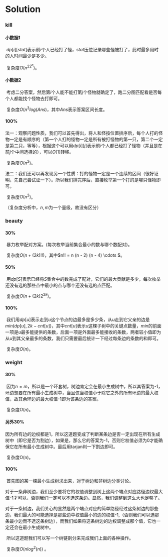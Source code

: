 # Solution

### kill

#### 小数据1

​	$dp[i][stat]$表示前$i$个人已经打了怪，$stat$压位记录哪些怪被打了，此时最多用时的人时间最少是多少。

​	复杂度$O(n^22^n)$。

#### 小数据2

​	考虑二分答案，然后第$i$个人能不能打第$j$个怪物就确定了，跑二分图匹配看是否每个人都能找个怪物去打即可。

​	复杂度$O(n^3log(Ans)$，其中$Ans$表示答案区间长度。

#### $100\%$

​	法一：观察问题性质，我们可以首先得出，将人和怪按位置排序后，每个人打的怪物一定是有顺序的（第一个人打的怪物一定是所有被打怪物的第一只，第二个一定是第二只，等等），根据这个可以用$dp[i][j]$表示前$i$个人都已经打了怪物（并且是在前$j$个中间选择的），可以$O(1)$转移。

​	复杂度$O(n^2)$。

​	法二：我们还可以再发现另一个性质：打的怪物一定是一个连续的区间（很好证明，先自己尝试证一下）。所以我们排完序后，直接枚举第一个打的是哪只怪物即可。

​	复杂度$O(n^2)$。

（复杂度分析中，$n,m$为一个量级，故没有区分）

### beauty

#### $30\%$

​	暴力枚举配对方案。(每次枚举当前集合最小的数与哪个数配对)。

​	复杂度$O(n + (2k)!!)$，其中$n!! = n (n - 2) (n - 4) \cdots $。

#### $50\%$

​	用$dp[S]$表示已经将$S$集合中的数完成了配对，它们的最大贡献是多少，每次枚举还没有选的那些点中最小的点与哪个还没有选的点匹配。

​	复杂度$O(n + (2k)2^{2k})$。

#### $100\%$

​	我们用$dp[u]$表示走到$u$这个节点的边最多是多少条，从$u$走到它父亲的边是$min(dp[u], 2k - cnt[u])$，其中$cnt[u]$表示$u$这棵子树中的关键点数量，$min$的前面一项是$u$最多能提供的条数，后面一项是外面最多能接收的条数，两者较小值即为从$u$到其父亲最多的条数，我们只需要最后统计一下经过每条边的条数的和即可。

​	复杂度$O(n)$。	



### weight

#### $30\%$

​	因为$n = m$，所以是一个环套树，树边肯定会在最小生成树中，所以其答案为-1，环边想要在所有最小生成树中，当且仅当权值小于除它之外的所有环边的最大权值，故其余环边的最大权值-1即为该条边的答案。

​	复杂度$O(n)​$。

#### 另外$30\%$

​	因为所有边的边权都是1，所以这道题变成了判断某条边是否一定出现在所有生成树中（即它是否为割边），如果是，那么它的答案为-1，否则它权值必须为0才能确保它在所有最小生成树中。最后用tarjan判一下割边即可。

​	复杂度O(n)。

#### $100\%$

​	首先图的某一棵最小生成树求出来，对于树边和非树边分类讨论。

​	对于一条非树边，我们至少要将它的权值调整到树上这两个端点对应路径边权最大值-1才可以，否则我们一定可以不选这条边。显然，我们调整到这么大也足够了。

​	对于一条树边，我们关心的显然是两个端点对应的简单路径经过这条树边的那些边，我们最大的可能选择是那些边中权值最小的边的权值-1,（否则我们可以选那条最小边而不选这条树边），而我们如果将这条树边的边权调整成那个值，它也一定还会在最小生成树中。

​	所以这道题我们可以写一个树链剖分来完成我们上面的各种操作。

​	复杂度$O(nlog^2(n))$ 。